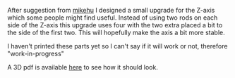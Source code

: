 After suggestion from [mikehu](http://www.thingiverse.com/mikehu/) I designed a small upgrade for the Z-axis which some people might find useful. Instead of using two rods on each side of the Z-axis this upgrade uses four with the two extra placed a bit to the side of the first two. This will hopefully make the axis a bit more stable.  

I haven't printed these parts yet so I can't say if it will work or not, therefore "work-in-progress"  

A 3D pdf is available [here](https://github.com/hampussandberg/RodBot-3D-Printer/raw/master/Development/Quad%20Z-axis/Quad%20Z-Axis.PDF) to see how it should look.